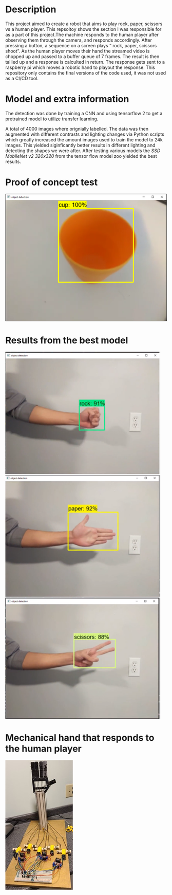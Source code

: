 # Description
This project aimed to create a robot that aims to play rock, paper, scissors vs a human player. This repsoitoy shows the section I was responsible for as a part of this project.The machine responds to the human player after observing them through the camera, and responds accordingly. After pressing a button, a sequence on a screen plays “ rock, paper, scissors shoot”. As the human player moves their hand the streamed video is chopped up and passed to a buffer queue of 7 frames. The result is then tallied up and a response is calculted in return. The response gets sent to a raspberry pi which moves a robotic hand to playout the response. This repository only contains the final versions of the code used, it was not used as a CI/CD tool.

# Model and extra information

The detection was done by training a CNN and using tensorflow 2 to get a pretrained model to utilize transfer learning.

A total of 4000 images where orignially labelled. The data was then augmented with different contrasts and lighting changes via Python scripts which greatly increased the amount images used to train the model to 24k images. This yielded siginficantly better results in different lighting and detecting the shapes we were after.
After testing various models the *SSD MobileNet v2 320x320* from the tensor flow model zoo yielded the best results.

# Proof of concept test
![](detection_1.png)

# Results from the best model

<img src="rock.png" width="480"> <img src="paper.png" width="480"> <img src="scissors.png" width="480">
# Mechanical hand that responds to the  human player

![](mech_hand.jpg)
